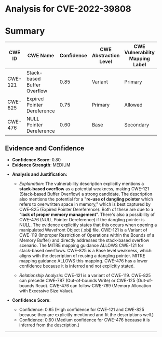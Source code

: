 # Analysis for CVE-2022-39808

# Summary
| CWE ID | CWE Name | Confidence | CWE Abstraction Level | CWE Vulnerability Mapping Label | CWE-Vulnerability Mapping Notes |
|---|---|---|---|---|---|
| CWE-121 | Stack-based Buffer Overflow | 0.85 | Variant | Primary | Allowed |
| CWE-825 | Expired Pointer Dereference | 0.75 | Primary | Allowed |
| CWE-476 | NULL Pointer Dereference | 0.60 | Base | Secondary | Allowed |

## Evidence and Confidence

*   **Confidence Score:** 0.80
*   **Evidence Strength:** MEDIUM

- **Analysis and Justification:**  
  - *Explanation:* The vulnerability description explicitly mentions a **stack-based overflow** as a potential weakness, making CWE-121 (Stack-based Buffer Overflow) a strong candidate. The description also mentions the potential for a "**re-use of dangling pointer** which refers to overwritten space in memory," which is best captured by CWE-825 (Expired Pointer Dereference). Both of these are due to a "**lack of proper memory management**". There's also a possibility of CWE-476 (NULL Pointer Dereference) if the dangling pointer is NULL.
  The evidence explicitly states that this occurs when opening a manipulated Wavefront Object (.obj) file.
  CWE-121 is a Variant of CWE-119 (Improper Restriction of Operations within the Bounds of a Memory Buffer) and directly addresses the stack-based overflow scenario. The MITRE mapping guidance ALLOWS CWE-121 for stack-based overflows.
  CWE-825 is a Base level weakness, which aligns with the description of reusing a dangling pointer. MITRE mapping guidance ALLOWS this mapping.
  CWE-476 has a lower confidence because it is inferred and not explicitly stated.

  - *Relationship Analysis:* CWE-121 is a variant of CWE-119. CWE-825 can precede CWE-787 (Out-of-bounds Write) or CWE-125 (Out-of-bounds Read). CWE-476 can follow CWE-789 (Memory Allocation with Excessive Size Value).

- **Confidence Score:**  
  - Confidence: 0.85 (High confidence for CWE-121 and CWE-825 because they are explicitly mentioned and fit the descriptions well.)
  - Confidence: 0.60 (Medium confidence for CWE-476 because it is inferred from the description.)

---